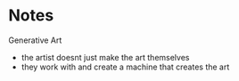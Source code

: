 # Notes

Generative Art

- the artist doesnt just make the art themselves
- they work with and create a machine that creates the art
